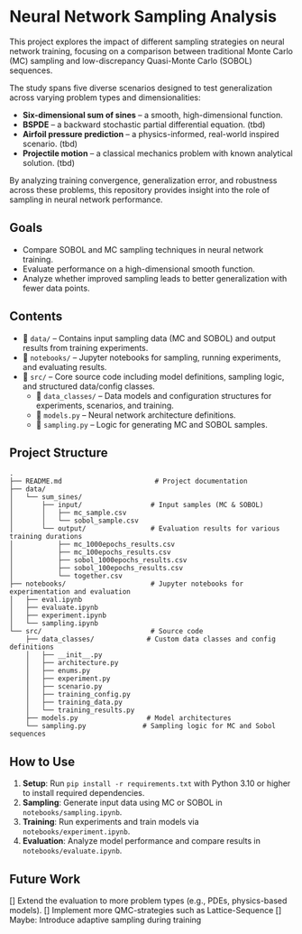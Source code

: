 # Neural Network Sampling Analysis

This project explores the impact of different sampling strategies on neural network training, focusing on a comparison between traditional Monte Carlo (MC) sampling and low-discrepancy Quasi-Monte Carlo (SOBOL) sequences.

The study spans five diverse scenarios designed to test generalization across varying problem types and dimensionalities:
- **Six-dimensional sum of sines** – a smooth, high-dimensional function.
- **BSPDE** – a backward stochastic partial differential equation. (tbd)
- **Airfoil pressure prediction** – a physics-informed, real-world inspired scenario. (tbd)
- **Projectile motion** – a classical mechanics problem with known analytical solution. (tbd)

By analyzing training convergence, generalization error, and robustness across these problems, this repository provides insight into the role of sampling in neural network performance.

## Goals
- Compare SOBOL and MC sampling techniques in neural network training.
- Evaluate performance on a high-dimensional smooth function.
- Analyze whether improved sampling leads to better generalization with fewer data points.

## Contents
- 📁 `data/` – Contains input sampling data (MC and SOBOL) and output results from training experiments.
- 📁 `notebooks/` – Jupyter notebooks for sampling, running experiments, and evaluating results.
- 📁 `src/` – Core source code including model definitions, sampling logic, and structured data/config classes.
  - 📁 `data_classes/` – Data models and configuration structures for experiments, scenarios, and training.
  - 📄 `models.py` – Neural network architecture definitions.
  - 📄 `sampling.py` – Logic for generating MC and SOBOL samples.

## Project Structure

```text
.
├── README.md                       # Project documentation
├── data/
│   └── sum_sines/
│       ├── input/                 # Input samples (MC & SOBOL)
│       │   ├── mc_sample.csv
│       │   └── sobol_sample.csv
│       └── output/                # Evaluation results for various training durations
│           ├── mc_1000epochs_results.csv
│           ├── mc_100epochs_results.csv
│           ├── sobol_1000epochs_results.csv
│           ├── sobol_100epochs_results.csv
│           └── together.csv
├── notebooks/                     # Jupyter notebooks for experimentation and evaluation
│   ├── eval.ipynb
│   ├── evaluate.ipynb
│   ├── experiment.ipynb
│   └── sampling.ipynb
└── src/                           # Source code
    ├── data_classes/             # Custom data classes and config definitions
    │   ├── __init__.py
    │   ├── architecture.py
    │   ├── enums.py
    │   ├── experiment.py
    │   ├── scenario.py
    │   ├── training_config.py
    │   ├── training_data.py
    │   └── training_results.py
    ├── models.py                 # Model architectures
    └── sampling.py              # Sampling logic for MC and Sobol sequences
```

## How to Use
1. **Setup**: Run `pip install -r requirements.txt` with Python 3.10 or higher to install required dependencies.
2. **Sampling**: Generate input data using MC or SOBOL in `notebooks/sampling.ipynb`.
3. **Training**: Run experiments and train models via `notebooks/experiment.ipynb`.
4. **Evaluation**: Analyze model performance and compare results in `notebooks/evaluate.ipynb`.

## Future Work
[] Extend the evaluation to more problem types (e.g., PDEs, physics-based models).
[] Implement more QMC-strategies such as Lattice-Sequence
[] Maybe: Introduce adaptive sampling during training
